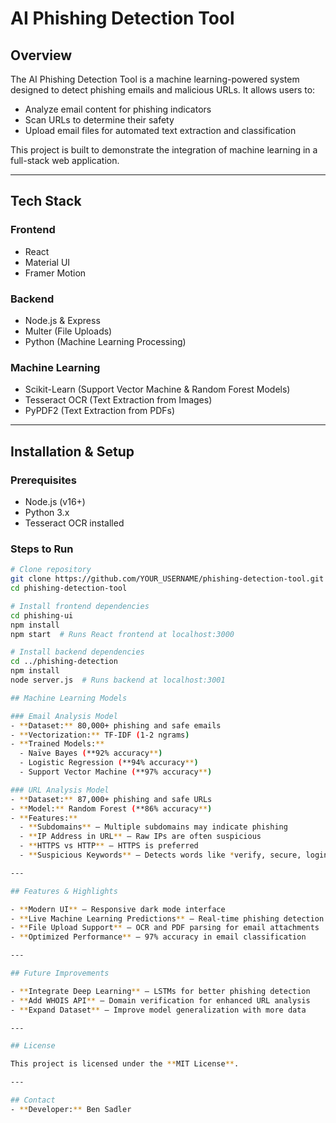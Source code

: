 # AI Phishing Detection Tool

## Overview

The AI Phishing Detection Tool is a machine learning-powered system designed to detect phishing emails and malicious URLs. It allows users to:

- Analyze email content for phishing indicators
- Scan URLs to determine their safety
- Upload email files for automated text extraction and classification

This project is built to demonstrate the integration of machine learning in a full-stack web application.

---

## Tech Stack

### Frontend

- React
- Material UI
- Framer Motion

### Backend

- Node.js & Express
- Multer (File Uploads)
- Python (Machine Learning Processing)

### Machine Learning

- Scikit-Learn (Support Vector Machine & Random Forest Models)
- Tesseract OCR (Text Extraction from Images)
- PyPDF2 (Text Extraction from PDFs)

---

## Installation & Setup

### Prerequisites

- Node.js (v16+)
- Python 3.x
- Tesseract OCR installed

### Steps to Run

```sh
# Clone repository
git clone https://github.com/YOUR_USERNAME/phishing-detection-tool.git
cd phishing-detection-tool

# Install frontend dependencies
cd phishing-ui
npm install
npm start  # Runs React frontend at localhost:3000

# Install backend dependencies
cd ../phishing-detection
npm install
node server.js  # Runs backend at localhost:3001

## Machine Learning Models

### Email Analysis Model
- **Dataset:** 80,000+ phishing and safe emails
- **Vectorization:** TF-IDF (1-2 ngrams)
- **Trained Models:**
  - Naïve Bayes (**92% accuracy**)
  - Logistic Regression (**94% accuracy**)
  - Support Vector Machine (**97% accuracy**)

### URL Analysis Model
- **Dataset:** 87,000+ phishing and safe URLs
- **Model:** Random Forest (**86% accuracy**)
- **Features:**
  - **Subdomains** – Multiple subdomains may indicate phishing
  - **IP Address in URL** – Raw IPs are often suspicious
  - **HTTPS vs HTTP** – HTTPS is preferred
  - **Suspicious Keywords** – Detects words like *verify, secure, login*

---

## Features & Highlights

- **Modern UI** – Responsive dark mode interface
- **Live Machine Learning Predictions** – Real-time phishing detection
- **File Upload Support** – OCR and PDF parsing for email attachments
- **Optimized Performance** – 97% accuracy in email classification

---

## Future Improvements

- **Integrate Deep Learning** – LSTMs for better phishing detection
- **Add WHOIS API** – Domain verification for enhanced URL analysis
- **Expand Dataset** – Improve model generalization with more data

---

## License

This project is licensed under the **MIT License**.

---

## Contact
- **Developer:** Ben Sadler
```
